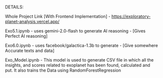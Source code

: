 
DETAILS:

Whole Project Link [With Frontend Implementation] - https://exploratory-planet-analysis.vercel.app/

Exo5.1.ipynb - uses gemini-2.0-flash to generate AI reasoning - [Gives Perfect AI reasoning]  


Exo6.0.ipynb - uses facebook/galactica-1.3b to generate - [Give somewhere Accurate texts and data]

Exo_Model.ipynb - This model is used to generate CSV file in which all the insights, and scores related to exoplanet has been found, calculated and put. 
It also trains the Data using RandomForestRegression 


